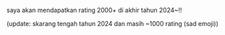 saya akan mendapatkan rating 2000+ di akhir tahun 2024~!!

(update: skarang tengah tahun 2024 dan masih ~1000 rating (sad emoji))
